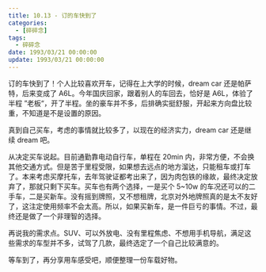 ```yaml
---
title: 10.13 - 订的车快到了
categories: 
  - [碎碎念]
tags:
  - 碎碎念
date: 1993/03/21 00:00:00
update: 1993/03/21 00:00:00
---
```


订的车快到了！个人比较喜欢开车，记得在上大学的时候，dream car 还是帕萨特，后来变成了 A6L。今年国庆回家，跟着别人的车回去，恰好是 A6L，体验了半程 ”老板“，开了半程。坐的豪车并不多，后排确实挺舒服，开起来方向盘比较重，不知道是不是设置的原因。

真到自己买车，考虑的事情就比较多了，以现在的经济实力，dream car 还是继续 dream 吧。

从决定买车说起。目前通勤靠电动自行车，单程在 20min 内，非常方便，不会换其他交通方式。但是苦于里程受限，如果想去远点的地方溜达，只能租车或打车了。本来考虑买摩托车，去年驾驶证都考出来了，因为肉包铁的缘故，最终决定放弃了，那就只剩下买车。买车也有两个选择，一是买个 5~10w 的车况还可以的二手车，二是买新车。没有摇到牌照，又不想租牌，北京对外地牌照真的是太不友好了，这注定使用频率不会太高。所以，如果买新车，是一件巨亏的事情。不过，最终还是做了一个非理智的选择。

再说我的需求点。SUV、可以外放电、没有里程焦虑、不想用手机导航，满足这些需求的车型并不多，试驾了几款，最终选定了一个自己比较满意的。

等车到了，再分享用车感受吧，顺便整理一份车载好物。